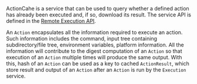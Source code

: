 ActionCahe is a service that can be used to query whether a defined action has already been executed and, if so, download its result. The service API is defined in the [Remote Execution API](https://github.com/bazelbuild/remote-apis).

An `Action` encapsulates all the information required to execute an action. Such information includes the command, input tree containing subdirectory/file tree, environment variables, platform information. All the information will contribute to the digest computation of an `Action` so that execution of an `Action` multiple times will produce the same output. With this, hash of an `Action` can be used as a key to cached `ActionResult`, which store result and output of an `Action` after an `Action` is run by the `Execution` service.

